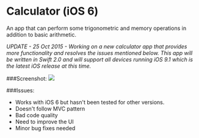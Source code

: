 Calculator (iOS 6)
==================

An app that can perform some trigonometric and memory operations in addition to basic arithmetic. 

_UPDATE - 25 Oct 2015 - Working on a new calculator app that provides more functionality and resolves the issues mentioned below. This app will be written in Swift 2.0 and will support all devices running iOS 9.1 which is the latest iOS release at this time._

###Screenshot:
![](https://raw.github.com/vgaonkar/Calculator/master/screenshot.png)

###Issues:
- Works with iOS 6 but hasn't been tested for other versions.
- Doesn't follow MVC pattern
- Bad code quality
- Need to improve the UI
- Minor bug fixes needed